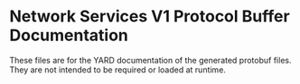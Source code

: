 # Network Services V1 Protocol Buffer Documentation

These files are for the YARD documentation of the generated protobuf files.
They are not intended to be required or loaded at runtime.

